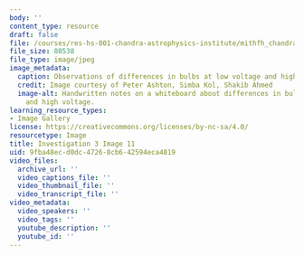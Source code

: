 ```yaml
---
body: ''
content_type: resource
draft: false
file: /courses/res-hs-001-chandra-astrophysics-institute/mithfh_chandra_inv3_highvo.jpg
file_size: 80538
file_type: image/jpeg
image_metadata:
  caption: Observations of differences in bulbs at low voltage and high voltage.
  credit: Image courtesy of Peter Ashton, Simba Kol, Shakib Ahmed
  image-alt: Handwritten notes on a whiteboard about differences in bulbs at low voltage
    and high voltage.
learning_resource_types:
- Image Gallery
license: https://creativecommons.org/licenses/by-nc-sa/4.0/
resourcetype: Image
title: Investigation 3 Image 11
uid: 9fba48ec-d0dc-4726-8cb6-42594eca4819
video_files:
  archive_url: ''
  video_captions_file: ''
  video_thumbnail_file: ''
  video_transcript_file: ''
video_metadata:
  video_speakers: ''
  video_tags: ''
  youtube_description: ''
  youtube_id: ''
---
```

